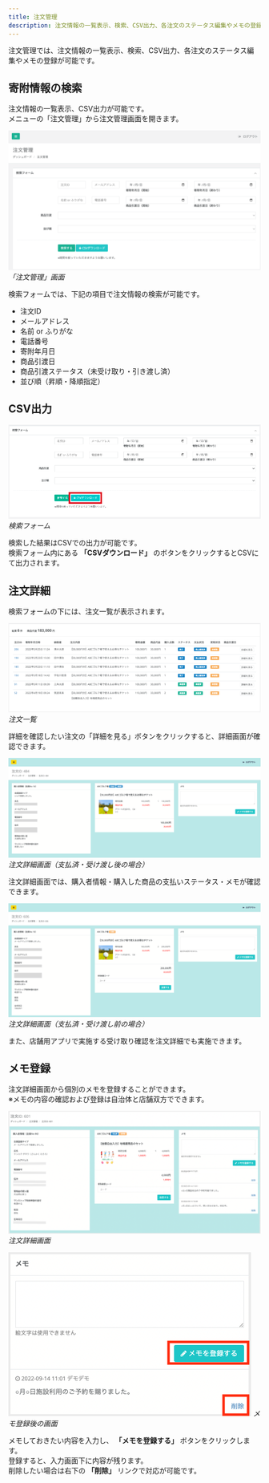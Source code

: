 ```yaml
---
title: 注文管理
description: 注文情報の一覧表示、検索、CSV出力、各注文のステータス編集やメモの登録が可能です。
---
```


注文管理では、注文情報の一覧表示、検索、CSV出力、各注文のステータス編集やメモの登録が可能です。　

## 寄附情報の検索
注文情報の一覧表示、CSV出力が可能です。  
メニューの「注文管理」から注文管理画面を開きます。

![「注文管理」画面](../../../assets/images/shops_order_01.png)
*「注文管理」画面*

検索フォームでは、下記の項目で注文情報の検索が可能です。

- 注文ID
- メールアドレス
- 名前 or ふりがな
- 電話番号
- 寄附年月日
- 商品引渡日
- 商品引渡ステータス（未受け取り・引き渡し済）
- 並び順（昇順・降順指定）

## CSV出力

![検索フォーム](../../../assets/images/shops_order_02.png)
*検索フォーム*

検索した結果はCSVでの出力が可能です。  
検索フォーム内にある **「CSVダウンロード」** のボタンをクリックするとCSVにて出力されます。

## 注文詳細

検索フォームの下には、注文一覧が表示されます。

![注文一覧](../../../assets/images/shops_order_03.png)
*注文一覧*

詳細を確認したい注文の「詳細を見る」ボタンをクリックすると、詳細画面が確認できます。

![注文詳細画面（支払済・受け渡し後の場合）](../../../assets/images/shops_order_04.png)
*注文詳細画面（支払済・受け渡し後の場合）*

注文詳細画面では、購入者情報・購入した商品の支払いステータス・メモが確認できます。

![注文詳細画面（支払済・受け渡し前の場合）](../../../assets/images/shops_order_05.png)
*注文詳細画面（支払済・受け渡し前の場合）*

また、店舗用アプリで実施する受け取り確認を注文詳細でも実施できます。

## メモ登録

注文詳細画面から個別のメモを登録することができます。  
※メモの内容の確認および登録は自治体と店舗双方でできます。

![注文詳細画面](../../../assets/images/shops_order_06.png)
*注文詳細画面*

![メモ登録後の画面](../../../assets/images/shops_order_07.png)
*メモ登録後の画面*

メモしておきたい内容を入力し、 **「メモを登録する」** ボタンをクリックします。  
登録すると、入力画面下に内容が残ります。  
削除したい場合は右下の **「削除」** リンクで対応が可能です。